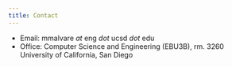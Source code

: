 ```yaml
---
title: Contact
---
```


- Email: mmalvare *at* eng *dot* ucsd *dot* edu
- Office:
  Computer Science and Engineering (EBU3B), rm. 3260
  University of California, San Diego
